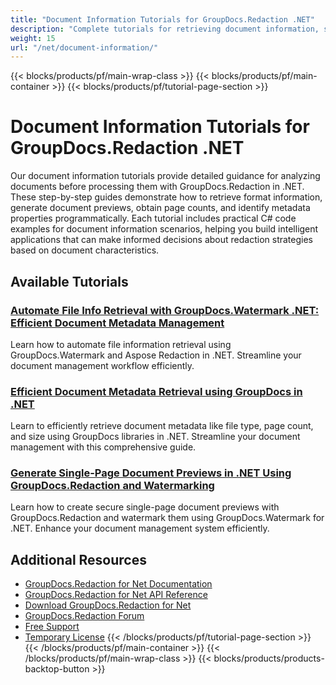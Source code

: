 ```yaml
---
title: "Document Information Tutorials for GroupDocs.Redaction .NET"
description: "Complete tutorials for retrieving document information, supported formats, and generating page previews with GroupDocs.Redaction for .NET."
weight: 15
url: "/net/document-information/"
---
```

{{< blocks/products/pf/main-wrap-class >}}
{{< blocks/products/pf/main-container >}}
{{< blocks/products/pf/tutorial-page-section >}}
# Document Information Tutorials for GroupDocs.Redaction .NET

Our document information tutorials provide detailed guidance for analyzing documents before processing them with GroupDocs.Redaction in .NET. These step-by-step guides demonstrate how to retrieve format information, generate document previews, obtain page counts, and identify metadata properties programmatically. Each tutorial includes practical C# code examples for document information scenarios, helping you build intelligent applications that can make informed decisions about redaction strategies based on document characteristics.

## Available Tutorials

### [Automate File Info Retrieval with GroupDocs.Watermark .NET&#58; Efficient Document Metadata Management](./automate-file-info-retrieval-groupdocs-watermark-net/)
Learn how to automate file information retrieval using GroupDocs.Watermark and Aspose Redaction in .NET. Streamline your document management workflow efficiently.

### [Efficient Document Metadata Retrieval using GroupDocs in .NET](./document-metadata-retrieval-groupdocs-net/)
Learn to efficiently retrieve document metadata like file type, page count, and size using GroupDocs libraries in .NET. Streamline your document management with this comprehensive guide.

### [Generate Single-Page Document Previews in .NET Using GroupDocs.Redaction and Watermarking](./generate-single-page-previews-net/)
Learn how to create secure single-page document previews with GroupDocs.Redaction and watermark them using GroupDocs.Watermark for .NET. Enhance your document management system efficiently.

## Additional Resources

- [GroupDocs.Redaction for Net Documentation](https://docs.groupdocs.com/redaction/net/)
- [GroupDocs.Redaction for Net API Reference](https://reference.groupdocs.com/redaction/net/)
- [Download GroupDocs.Redaction for Net](https://releases.groupdocs.com/redaction/net/)
- [GroupDocs.Redaction Forum](https://forum.groupdocs.com/c/redaction)
- [Free Support](https://forum.groupdocs.com/)
- [Temporary License](https://purchase.groupdocs.com/temporary-license/)
{{< /blocks/products/pf/tutorial-page-section >}}
{{< /blocks/products/pf/main-container >}}
{{< /blocks/products/pf/main-wrap-class >}}
{{< blocks/products/products-backtop-button >}}